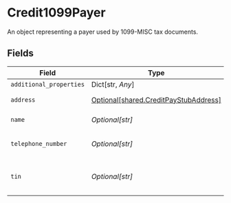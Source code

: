 # Credit1099Payer

An object representing a payer used by 1099-MISC tax documents.


## Fields

| Field                                                                                | Type                                                                                 | Required                                                                             | Description                                                                          |
| ------------------------------------------------------------------------------------ | ------------------------------------------------------------------------------------ | ------------------------------------------------------------------------------------ | ------------------------------------------------------------------------------------ |
| `additional_properties`                                                              | Dict[str, *Any*]                                                                     | :heavy_minus_sign:                                                                   | N/A                                                                                  |
| `address`                                                                            | [Optional[shared.CreditPayStubAddress]](../../models/shared/creditpaystubaddress.md) | :heavy_minus_sign:                                                                   | Address on the pay stub.                                                             |
| `name`                                                                               | *Optional[str]*                                                                      | :heavy_minus_sign:                                                                   | Name of payer.                                                                       |
| `telephone_number`                                                                   | *Optional[str]*                                                                      | :heavy_minus_sign:                                                                   | Telephone number of payer.                                                           |
| `tin`                                                                                | *Optional[str]*                                                                      | :heavy_minus_sign:                                                                   | Tax identification number of payer.                                                  |